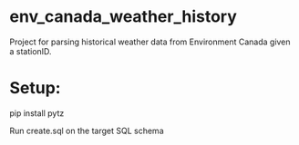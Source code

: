 env_canada_weather_history
==========================

Project for parsing historical weather data from Environment Canada given a 
stationID.

Setup:
======
pip install pytz

Run create.sql on the target SQL schema
